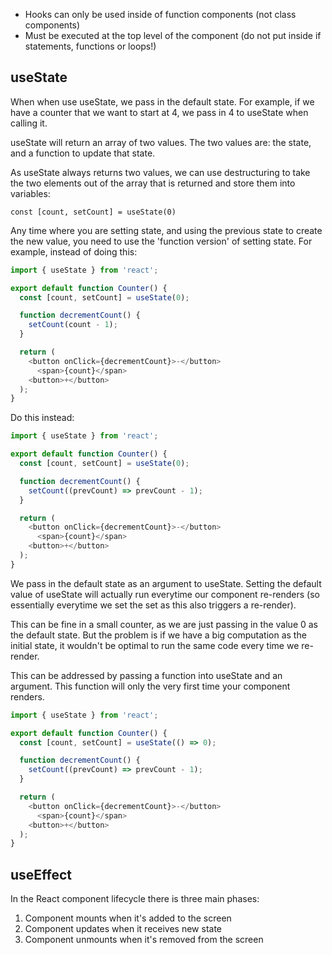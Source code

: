 - Hooks can only be used inside of function components (not class components)
- Must be executed at the top level of the component (do not put inside if statements, functions or loops!)

## useState
When when use useState, we pass in the default state. For example, if we have a counter that we want to start at 4, we pass in 4 to useState when calling it.

useState will return an array of two values. The two values are: the state, and a function to update that state.

As useState always returns two values, we can use destructuring to take the two elements out of the array that is returned and store them into variables:

`const [count, setCount] = useState(0)`

Any time where you are setting state, and using the previous state to create the new value, you need to use the 'function version' of setting state. For example, instead of doing this:

```javascript
import { useState } from 'react';

export default function Counter() {
  const [count, setCount] = useState(0);

  function decrementCount() {
    setCount(count - 1);
  }

  return (
    <button onClick={decrementCount}>-</button>
      <span>{count}</span>
    <button>+</button>
  );
}
```
Do this instead:
```javascript
import { useState } from 'react';

export default function Counter() {
  const [count, setCount] = useState(0);

  function decrementCount() {
    setCount((prevCount) => prevCount - 1);
  }

  return (
    <button onClick={decrementCount}>-</button>
      <span>{count}</span>
    <button>+</button>
  );
}
```

We pass in the default state as an argument to useState. Setting the default value of useState will actually run everytime our component re-renders (so essentially everytime we set the set as this also triggers a re-render). 

This can be fine in a small counter, as we are just passing in the value 0 as the default state. But the problem is if we have a big computation as the initial state, it wouldn't be optimal to run the same code every time we re-render.

This can be addressed by passing a function into useState and an argument. This function will only the very first time your component renders.

```javascript
import { useState } from 'react';

export default function Counter() {
  const [count, setCount] = useState(() => 0);

  function decrementCount() {
    setCount((prevCount) => prevCount - 1);
  }

  return (
    <button onClick={decrementCount}>-</button>
      <span>{count}</span>
    <button>+</button>
  );
}
```

## useEffect

In the React component lifecycle there is three main phases: 

1) Component mounts when it's added to the screen
2) Component updates when it receives new state
3) Component unmounts when it's removed from the screen

